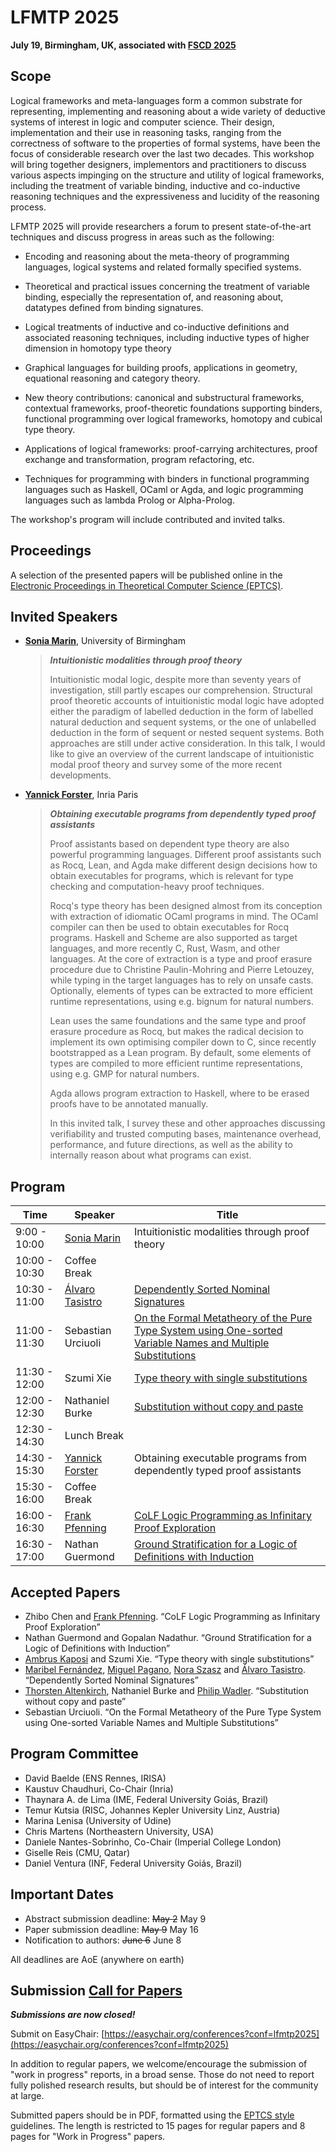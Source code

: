# LFMTP 2025

**July 19, Birmingham, UK, associated with [FSCD 2025](https://fscd2025.github.io)**

## Scope

Logical frameworks and meta-languages form a common substrate for
representing, implementing and reasoning about a wide variety of
deductive systems of interest in logic and computer science. Their
design, implementation and their use in reasoning tasks, ranging from
the correctness of software to the properties of formal systems,
have been the focus of considerable research over the last two decades.
This workshop will bring together designers, implementors and
practitioners to discuss various aspects impinging on the structure and
utility of logical frameworks, including the treatment of variable
binding, inductive and co-inductive reasoning techniques and the
expressiveness and lucidity of the reasoning process.

LFMTP 2025 will provide researchers a forum to present state-of-the-art
techniques and discuss progress in areas such as the following:

- Encoding and reasoning about the meta-theory of programming languages,
  logical systems and related formally specified systems.

- Theoretical and practical issues concerning the treatment of variable
  binding, especially the representation of, and reasoning about,
  datatypes defined from binding signatures.

- Logical treatments of inductive and co-inductive definitions and
  associated reasoning techniques, including inductive types of higher
  dimension in homotopy type theory

- Graphical languages for building proofs, applications in geometry,
  equational reasoning and category theory.

- New theory contributions: canonical and substructural frameworks,
  contextual frameworks, proof-theoretic foundations supporting
  binders, functional programming over logical frameworks,
  homotopy and cubical type theory.

- Applications of logical frameworks: proof-carrying architectures,
  proof exchange and transformation, program refactoring, etc.

- Techniques for programming with binders in functional programming
  languages such as Haskell, OCaml or Agda, and logic programming
  languages such as lambda Prolog or Alpha-Prolog.

The workshop's program will include contributed and invited talks.

## Proceedings

A selection of the presented papers will be published online in the [Electronic Proceedings in Theoretical Computer Science (EPTCS)](https://eptcs.org).

## Invited Speakers

- **[Sonia Marin](https://filipendule.github.io/)**, University of Birmingham

  > ***Intuitionistic modalities through proof theory***  
  >  
  > Intuitionistic modal logic, despite more than seventy years of investigation, still partly escapes our comprehension. Structural proof theoretic accounts of intuitionistic modal logic have adopted either the paradigm of labelled deduction in the form of labelled natural deduction and sequent systems, or the one of unlabelled deduction in the form of sequent or nested sequent systems. Both approaches are still under active consideration. In this talk, I would like to give an overview of the current landscape of intuitionistic modal proof theory and survey some of the more recent developments.

- **[Yannick Forster](https://yforster.de/)**, Inria Paris

  > ***Obtaining executable programs from dependently typed proof assistants***  
  >  
  > Proof assistants based on dependent type theory are also powerful programming languages. Different proof assistants such as Rocq, Lean, and Agda make different design decisions how to obtain executables for programs, which is relevant for type checking and computation-heavy proof techniques.
  >  
  > Rocq's type theory has been designed almost from its conception with extraction of idiomatic OCaml programs in mind. The OCaml compiler can then be used to obtain executables for Rocq programs. Haskell and Scheme are also supported as target languages, and more recently C, Rust, Wasm, and other languages. At the core of extraction is a type and proof erasure procedure due to Christine Paulin-Mohring and Pierre Letouzey, while typing in the target languages has to rely on unsafe casts.  Optionally, elements of types can be extracted to more efficient runtime representations, using e.g. bignum for natural numbers.
  >  
  > Lean uses the same foundations and the same type and proof erasure procedure as Rocq, but makes the radical decision to implement its own optimising compiler down to C, since recently bootstrapped as a Lean program. By default, some elements of types are compiled to more efficient runtime representations, using e.g. GMP for natural numbers.
  >  
  > Agda allows program extraction to Haskell, where to be erased proofs have to be annotated manually.
  >  
  > In this invited talk, I survey these and other approaches discussing verifiability and trusted computing bases, maintenance overhead, performance, and future directions, as well as the ability to internally reason about what programs can exist.

## Program

|Time           | Speaker | Title
|---------------|---------|--------------------------------------------------------------------|
|  9:00 - 10:00 | [Sonia Marin](https://filipendule.github.io/) | Intuitionistic modalities through proof theory
| 10:00 - 10:30 | Coffee Break |
| 10:30 - 11:00 | [Álvaro Tasistro](http://fi.ort.edu.uy/alvaro-tasistro-en) | [Dependently Sorted Nominal Signatures](papers/1.pdf)
| 11:00 - 11:30 | Sebastian Urciuoli | [On the Formal Metatheory of the Pure Type System using One-sorted Variable Names and Multiple Substitutions](papers/2.pdf)
| 11:30 - 12:00 | Szumi Xie | [Type theory with single substitutions](papers/3.pdf)
| 12:00 - 12:30 | Nathaniel Burke | [Substitution without copy and paste](papers/4.pdf)
| 12:30 - 14:30 | Lunch Break |
| 14:30 - 15:30 | [Yannick Forster](https://yforster.de/) | Obtaining executable programs from dependently typed proof assistants
| 15:30 - 16:00 | Coffee Break |
| 16:00 - 16:30 | [Frank Pfenning](http://www.cs.cmu.edu/~fp/) | [CoLF Logic Programming as Infinitary Proof Exploration](papers/5.pdf)
| 16:30 - 17:00 | Nathan Guermond | [Ground Stratification for a Logic of Definitions with Induction](papers/6.pdf)

## Accepted Papers

* Zhibo Chen and [Frank Pfenning](http://www.cs.cmu.edu/~fp/). “CoLF Logic Programming as Infinitary Proof Exploration”
* Nathan Guermond and Gopalan Nadathur. “Ground Stratification for a Logic of Definitions with Induction”
* [Ambrus Kaposi](http://akaposi.github.io/) and Szumi Xie. “Type theory with single substitutions”
* [Maribel Fernández](http://www.inf.kcl.ac.uk/staff/maribel), [Miguel Pagano](http://cs.famaf.unc.edu.ar/~mpagano/), [Nora Szasz](http://fi.ort.edu.uy/nora-szasz-en) and [Álvaro Tasistro](http://fi.ort.edu.uy/alvaro-tasistro-en). “Dependently Sorted Nominal Signatures”
* [Thorsten Altenkirch](http://www.cs.nott.ac.uk/~txa/), Nathaniel Burke and [Philip Wadler](http://homepages.inf.ed.ac.uk/wadler/). “Substitution without copy and paste”
* Sebastian Urciuoli. “On the Formal Metatheory of the Pure Type System using One-sorted Variable Names and Multiple Substitutions”

## Program Committee

- David Baelde (ENS Rennes, IRISA)
- Kaustuv Chaudhuri, Co-Chair (Inria)
- Thaynara A. de Lima (IME, Federal University Goiás, Brazil)
- Temur Kutsia (RISC, Johannes Kepler University Linz, Austria)
- Marina Lenisa (University of Udine)
- Chris Martens (Northeastern University, USA)
- Daniele Nantes-Sobrinho, Co-Chair (Imperial College London)
- Giselle Reis (CMU, Qatar)
- Daniel Ventura (INF, Federal University Goiás, Brazil)

## Important Dates

- Abstract submission deadline: ~~May 2~~ May 9
- Paper submission deadline:    ~~May 9~~ May 16
- Notification to authors:      ~~June 6~~ June 8

All deadlines are AoE (anywhere on earth)

## Submission [Call for Papers](https://lfmtp.github.io/lfmtp-page/workshops/2025/CFP.txt)

***Submissions are now closed!***

Submit on EasyChair: [https://easychair.org/conferences?conf=lfmtp2025](https://easychair.org/conferences?conf=lfmtp2025)

In addition to regular papers, we welcome/encourage the submission of
"work in progress" reports, in a broad sense. Those do not need to
report fully polished research results, but should be of interest for
the community at large.

Submitted papers should be in PDF, formatted using the [EPTCS style](https://info.eptcs.org/)
guidelines. The length is restricted to 15 pages for regular papers and
8 pages for "Work in Progress" papers.
